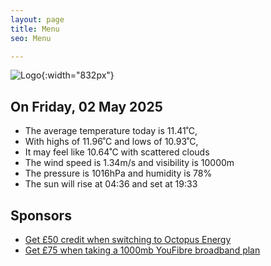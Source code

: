 ```yaml
---
layout: page
title: Menu
seo: Menu

---
```


![Logo](/images/logo.jpg){:width="832px"}

<!-- weather_marker starts -->
## On Friday, 02 May 2025

- The average temperature today is 11.41˚C,
- With highs of 11.96˚C and lows of 10.93˚C,
- It may feel like 10.64˚C with scattered clouds
- The wind speed is 1.34m/s and visibility is 10000m
- The pressure is 1016hPa and humidity is 78%
- The sun will rise at 04:36 and set at 19:33

<!-- weather_marker ends -->

## Sponsors

- [Get £50 credit when switching to Octopus Energy](https://bit.ly/3oD1nnS)
- [Get £75 when taking a 1000mb YouFibre broadband plan](https://aklam.io/91zWhU?)
